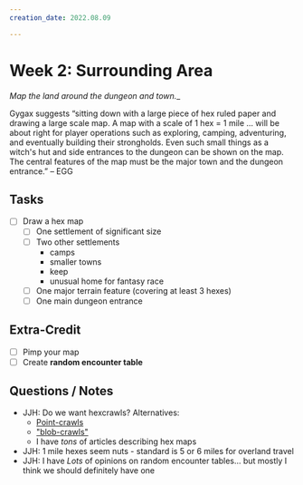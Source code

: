 ```yaml
---
creation_date: 2022.08.09

---
```

# Week 2: Surrounding Area
_Map the land around the dungeon and town.__

Gygax suggests “sitting down with a large piece of hex ruled paper
and drawing a large scale map. A map with a scale of 1 hex = 1 mile
… will be about right for player operations such as exploring,
camping, adventuring, and eventually building their strongholds. Even
such small things as a witch's hut and side entrances to the dungeon
can be shown on the map. The central features of the map must be the
major town and the dungeon entrance.” – EGG

## Tasks
- [ ] Draw a hex map
	- [ ] One settlement of significant size
	- [ ] Two other settlements
		- camps
		- smaller towns
		- keep
		- unusual home for fantasy race
	- [ ] One major terrain feature (covering at least 3 hexes)
	- [ ] One main dungeon entrance

## Extra-Credit
- [ ] Pimp your map
- [ ] Create **random encounter table**

## Questions / Notes
-   JJH: Do we want hexcrawls?  Alternatives:
	  - [Point-crawls](http://hillcantons.blogspot.com/2012/01/crawling-without-hexes-pointcrawl.html?m=1) 
	  - ["blob-crawls"](https://deadtreenoshelter.blogspot.com/2020/05/blob-crawl.html)
	  - I have _tons_ of articles describing hex maps
  - JJH: 1 mile hexes seem nuts - standard is 5 or 6 miles for overland travel
  - JJH: I have _Lots_ of opinions on random encounter tables... but mostly I think we should definitely have one